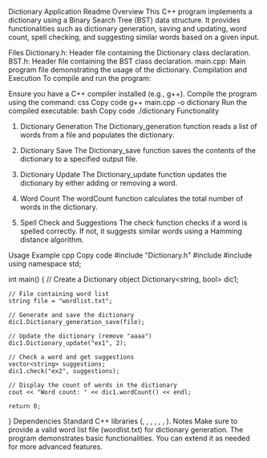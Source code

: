 
Dictionary Application Readme
Overview
This C++ program implements a dictionary using a Binary Search Tree (BST) data structure. It provides functionalities such as dictionary generation, saving and updating, word count, spell checking, and suggesting similar words based on a given input.

Files
Dictionary.h: Header file containing the Dictionary class declaration.
BST.h: Header file containing the BST class declaration.
main.cpp: Main program file demonstrating the usage of the dictionary.
Compilation and Execution
To compile and run the program:

Ensure you have a C++ compiler installed (e.g., g++).
Compile the program using the command:
css
Copy code
g++ main.cpp -o dictionary
Run the compiled executable:
bash
Copy code
./dictionary
Functionality
1. Dictionary Generation
The Dictionary_generation function reads a list of words from a file and populates the dictionary.

2. Dictionary Save
The Dictionary_save function saves the contents of the dictionary to a specified output file.

3. Dictionary Update
The Dictionary_update function updates the dictionary by either adding or removing a word.

4. Word Count
The wordCount function calculates the total number of words in the dictionary.

5. Spell Check and Suggestions
The check function checks if a word is spelled correctly. If not, it suggests similar words using a Hamming distance algorithm.

Usage Example
cpp
Copy code
#include "Dictionary.h"
#include <iostream>
#include <vector>
using namespace std;

int main() {
    // Create a Dictionary object
    Dictionary<string, bool> dic1;
    
    // File containing word list
    string file = "wordlist.txt";

    // Generate and save the dictionary
    dic1.Dictionary_generation_save(file);

    // Update the dictionary (remove "aaaa")
    dic1.Dictionary_update("ex1", 2);

    // Check a word and get suggestions
    vector<string> suggestions;
    dic1.check("ex2", suggestions);

    // Display the count of words in the dictionary
    cout << "Word count: " << dic1.wordCount() << endl;

    return 0;
}
Dependencies
Standard C++ libraries (<iostream>, <string>, <fstream>, <sstream>, <cctype>, <vector>, <algorithm>).
Notes
Make sure to provide a valid word list file (wordlist.txt) for dictionary generation.
The program demonstrates basic functionalities. You can extend it as needed for more advanced features.
